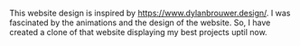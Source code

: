 This website design is inspired by https://www.dylanbrouwer.design/.
I was fascinated by the animations and the design of the website.
So, I have created a clone of that website displaying my best
projects uptil now.
